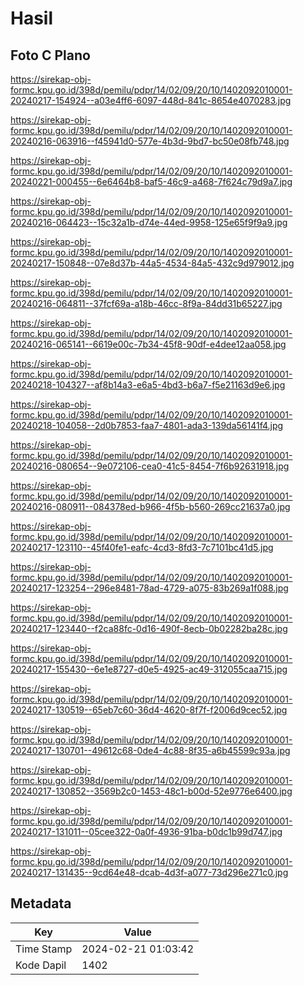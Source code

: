# Hasil

## Foto C Plano

https://sirekap-obj-formc.kpu.go.id/398d/pemilu/pdpr/14/02/09/20/10/1402092010001-20240217-154924--a03e4ff6-6097-448d-841c-8654e4070283.jpg

https://sirekap-obj-formc.kpu.go.id/398d/pemilu/pdpr/14/02/09/20/10/1402092010001-20240216-063916--f45941d0-577e-4b3d-9bd7-bc50e08fb748.jpg

https://sirekap-obj-formc.kpu.go.id/398d/pemilu/pdpr/14/02/09/20/10/1402092010001-20240221-000455--6e6464b8-baf5-46c9-a468-7f624c79d9a7.jpg

https://sirekap-obj-formc.kpu.go.id/398d/pemilu/pdpr/14/02/09/20/10/1402092010001-20240216-064423--15c32a1b-d74e-44ed-9958-125e65f9f9a9.jpg

https://sirekap-obj-formc.kpu.go.id/398d/pemilu/pdpr/14/02/09/20/10/1402092010001-20240217-150848--07e8d37b-44a5-4534-84a5-432c9d979012.jpg

https://sirekap-obj-formc.kpu.go.id/398d/pemilu/pdpr/14/02/09/20/10/1402092010001-20240216-064811--37fcf69a-a18b-46cc-8f9a-84dd31b65227.jpg

https://sirekap-obj-formc.kpu.go.id/398d/pemilu/pdpr/14/02/09/20/10/1402092010001-20240216-065141--6619e00c-7b34-45f8-90df-e4dee12aa058.jpg

https://sirekap-obj-formc.kpu.go.id/398d/pemilu/pdpr/14/02/09/20/10/1402092010001-20240218-104327--af8b14a3-e6a5-4bd3-b6a7-f5e21163d9e6.jpg

https://sirekap-obj-formc.kpu.go.id/398d/pemilu/pdpr/14/02/09/20/10/1402092010001-20240218-104058--2d0b7853-faa7-4801-ada3-139da56141f4.jpg

https://sirekap-obj-formc.kpu.go.id/398d/pemilu/pdpr/14/02/09/20/10/1402092010001-20240216-080654--9e072106-cea0-41c5-8454-7f6b92631918.jpg

https://sirekap-obj-formc.kpu.go.id/398d/pemilu/pdpr/14/02/09/20/10/1402092010001-20240216-080911--084378ed-b966-4f5b-b560-269cc21637a0.jpg

https://sirekap-obj-formc.kpu.go.id/398d/pemilu/pdpr/14/02/09/20/10/1402092010001-20240217-123110--45f40fe1-eafc-4cd3-8fd3-7c7101bc41d5.jpg

https://sirekap-obj-formc.kpu.go.id/398d/pemilu/pdpr/14/02/09/20/10/1402092010001-20240217-123254--296e8481-78ad-4729-a075-83b269a1f088.jpg

https://sirekap-obj-formc.kpu.go.id/398d/pemilu/pdpr/14/02/09/20/10/1402092010001-20240217-123440--f2ca88fc-0d16-490f-8ecb-0b02282ba28c.jpg

https://sirekap-obj-formc.kpu.go.id/398d/pemilu/pdpr/14/02/09/20/10/1402092010001-20240217-155430--6e1e8727-d0e5-4925-ac49-312055caa715.jpg

https://sirekap-obj-formc.kpu.go.id/398d/pemilu/pdpr/14/02/09/20/10/1402092010001-20240217-130519--65eb7c60-36d4-4620-8f7f-f2006d9cec52.jpg

https://sirekap-obj-formc.kpu.go.id/398d/pemilu/pdpr/14/02/09/20/10/1402092010001-20240217-130701--49612c68-0de4-4c88-8f35-a6b45599c93a.jpg

https://sirekap-obj-formc.kpu.go.id/398d/pemilu/pdpr/14/02/09/20/10/1402092010001-20240217-130852--3569b2c0-1453-48c1-b00d-52e9776e6400.jpg

https://sirekap-obj-formc.kpu.go.id/398d/pemilu/pdpr/14/02/09/20/10/1402092010001-20240217-131011--05cee322-0a0f-4936-91ba-b0dc1b99d747.jpg

https://sirekap-obj-formc.kpu.go.id/398d/pemilu/pdpr/14/02/09/20/10/1402092010001-20240217-131435--9cd64e48-dcab-4d3f-a077-73d296e271c0.jpg


## Metadata

| Key        | Value               |
| ---------- | ------------------- |
| Time Stamp | 2024-02-21 01:03:42 |
| Kode Dapil | 1402                |



